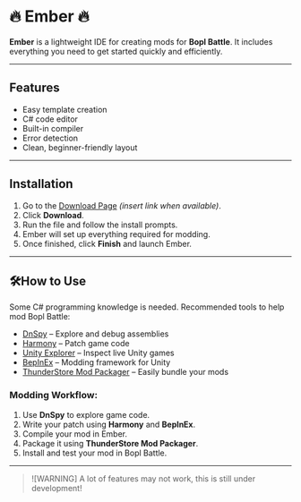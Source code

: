 # 🔥 Ember 🔥

**Ember** is a lightweight IDE for creating mods for **Bopl Battle**. It includes everything you need to get started quickly and efficiently.

---

## Features

- Easy template creation
- C# code editor
- Built-in compiler
- Error detection
- Clean, beginner-friendly layout

---

## Installation

1. Go to the [Download Page](#) *(insert link when available)*.
2. Click **Download**.
3. Run the file and follow the install prompts.
4. Ember will set up everything required for modding.
5. Once finished, click **Finish** and launch Ember.

---

## 🛠How to Use

Some C# programming knowledge is needed. Recommended tools to help mod Bopl Battle:

- [DnSpy](https://github.com/dnSpy/dnSpy) – Explore and debug assemblies
- [Harmony](https://harmony.pardeike.net/articles/intro.html) – Patch game code
- [Unity Explorer](https://github.com/sinai-dev/UnityExplorer) – Inspect live Unity games
- [BepInEx](https://github.com/BepInEx/BepInEx) – Modding framework for Unity
- [ThunderStore Mod Packager](https://abstractmelon.net/thunderstore-packager) – Easily bundle your mods

### Modding Workflow:

1. Use **DnSpy** to explore game code.
2. Write your patch using **Harmony** and **BepInEx**.
3. Compile your mod in Ember.
4. Package it using **ThunderStore Mod Packager**.
5. Install and test your mod in Bopl Battle.

---

> ![WARNING]
>A lot of features may not work, this is still under development!
